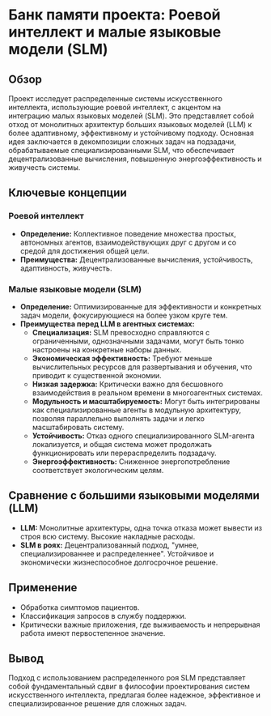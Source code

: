 # Банк памяти проекта: Роевой интеллект и малые языковые модели (SLM)

## Обзор
Проект исследует распределенные системы искусственного интеллекта, использующие роевой интеллект, с акцентом на интеграцию малых языковых моделей (SLM). Это представляет собой отход от монолитных архитектур больших языковых моделей (LLM) к более адаптивному, эффективному и устойчивому подходу. Основная идея заключается в декомпозиции сложных задач на подзадачи, обрабатываемые специализированными SLM, что обеспечивает децентрализованные вычисления, повышенную энергоэффективность и живучесть системы.

## Ключевые концепции

### Роевой интеллект
*   **Определение:** Коллективное поведение множества простых, автономных агентов, взаимодействующих друг с другом и со средой для достижения общей цели.
*   **Преимущества:** Децентрализованные вычисления, устойчивость, адаптивность, живучесть.

### Малые языковые модели (SLM)
*   **Определение:** Оптимизированные для эффективности и конкретных задач модели, фокусирующиеся на более узком круге тем.
*   **Преимущества перед LLM в агентных системах:**
    *   **Специализация:** SLM превосходно справляются с ограниченными, однозначными задачами, могут быть тонко настроены на конкретные наборы данных.
    *   **Экономическая эффективность:** Требуют меньше вычислительных ресурсов для развертывания и обучения, что приводит к существенной экономии.
    *   **Низкая задержка:** Критически важно для бесшовного взаимодействия в реальном времени в многоагентных системах.
    *   **Модульность и масштабируемость:** Могут быть интегрированы как специализированные агенты в модульную архитектуру, позволяя параллельно выполнять задачи и легко масштабировать систему.
    *   **Устойчивость:** Отказ одного специализированного SLM-агента локализуется, и общая система может продолжать функционировать или перераспределить подзадачу.
    *   **Энергоэффективность:** Сниженное энергопотребление соответствует экологическим целям.

## Сравнение с большими языковыми моделями (LLM)
*   **LLM:** Монолитные архитектуры, одна точка отказа может вывести из строя всю систему. Высокие накладные расходы.
*   **SLM в роях:** Децентрализованный подход, "умнее, специализированнее и распределеннее". Устойчивое и экономически жизнеспособное долгосрочное решение.

## Применение
*   Обработка симптомов пациентов.
*   Классификация запросов в службу поддержки.
*   Критически важные приложения, где выживаемость и непрерывная работа имеют первостепенное значение.

## Вывод
Подход с использованием распределенного роя SLM представляет собой фундаментальный сдвиг в философии проектирования систем искусственного интеллекта, предлагая более надежное, эффективное и специализированное решение для сложных задач.
